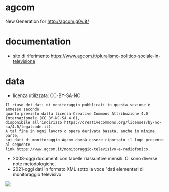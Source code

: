 # agcom
New Generation for http://agcom.g0v.it/

# documentation
- sito di riferimento
https://www.agcom.it/pluralismo-politico-sociale-in-televisione

# data
- licenza utilizzata: CC-BY-SA-NC 
```
Il riuso dei dati di monitoraggio pubblicati in questa sezione è ammesso secondo 
quanto previsto dalla licenza Creative Commons Attribuzione 4.0 Internazionale (CC BY-NC-SA 4.0), 
disponibile all'indirizzo https://creativecommons.org/licenses/by-nc-sa/4.0/legalcode.it). 
A tal fine in ogni lavoro o opera derivata basata, anche in minima parte, 
sui dati di monitoraggio Agcom dovrà essere riportato il logo presente al seguente 
link https://www.agcom.it/monitoraggio-televisivo-e-radiofonico.
```
- 2008-oggi documenti con tabelle riassuntive mensili. Ci sono diverse note metodologiche.
- 2021-oggi dati in formato XML sotto la voce "dati elementari di monitoraggio televisivo


![](https://www.agcom.it/documents/10179/4502194/Logo+Creative+common/2e1fe5a2-4324-4965-b8af-76403bb42b15?t=1618583317352)
